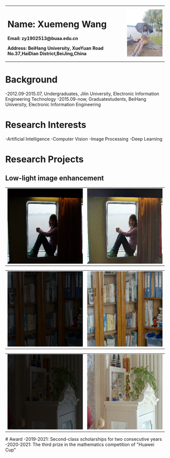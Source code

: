 <table border="0">
  <tr>
    <td width="75%">
      <h1>Name: Xuemeng Wang</h1>
      <p><b>Email: zy1902513@buaa.edu.cn</b></p>
      <p><b>Address: BeiHang University, XueYuan Road No.37,HaiDian District,BeiJing,China</b></p>
    </td>
    <td width="25%">
      <img src="XuemengWang.jpg" width="100%">    
    </td>
  </tr>
</table>

# Background
-2012.09-2015.07, Undergraduates, Jilin University, Electronic Information Engineering Technology
-2015.09-now, Graduatestudents, BeiHang University, Electronic Information Engineering
# Research Interests
-Artificial Intelligence
-Computer Vision
-Image Processing
-Deep Learning
# Research Projects
## Low-light image enhancement
<table border="0">
  <tr>
    <td width="50%">
      <img src="1.jpg" width="100%">
    </td>
    <td width="50%">
      <img src="2.jpg" width="100%">      
    </td>
  </tr>
</table>

<table border="0">
  <tr>
    <td width="50%">
      <img src="3.jpg" width="100%">
    </td>
    <td width="50%">
      <img src="4.jpg" width="100%">      
    </td>
  </tr>
</table>


<table border="0">
  <tr>
    <td width="50%">
      <img src="5.jpg" width="100%">
    </td>
    <td width="50%">
      <img src="6.jpg" width="100%">      
    </td>
  </tr>
</table>
# Award
-2019-2021: Second-class scholarships for two consecutive years
-2020-2021: The third prize in the mathematics competition of "Huawei Cup"

